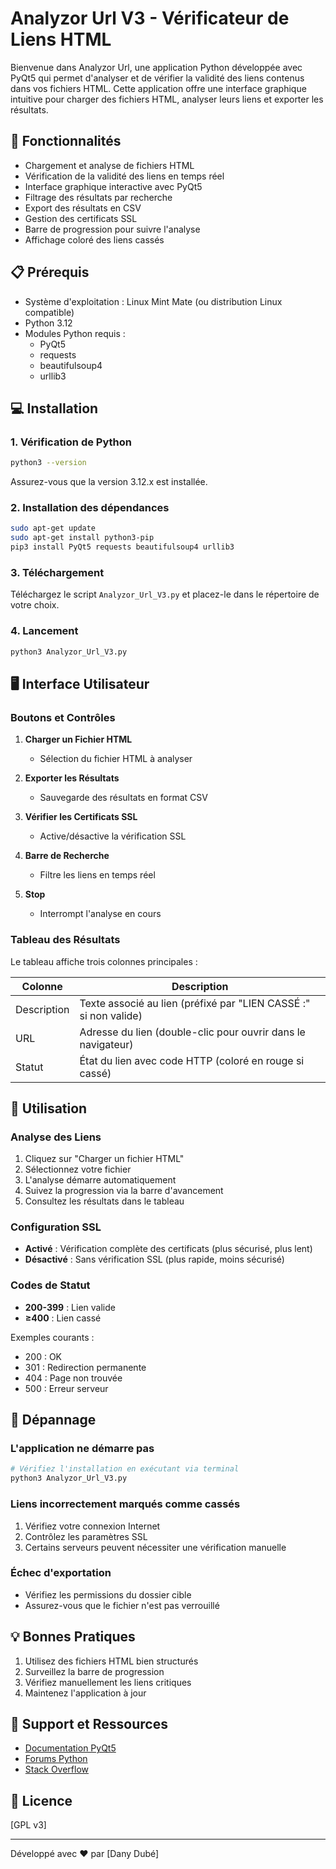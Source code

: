 # Analyzor Url V3 - Vérificateur de Liens HTML

Bienvenue dans Analyzor Url, une application Python développée avec PyQt5 qui permet d'analyser et de vérifier la validité des liens contenus dans vos fichiers HTML. Cette application offre une interface graphique intuitive pour charger des fichiers HTML, analyser leurs liens et exporter les résultats.

## 🚀 Fonctionnalités

- Chargement et analyse de fichiers HTML
- Vérification de la validité des liens en temps réel
- Interface graphique interactive avec PyQt5
- Filtrage des résultats par recherche
- Export des résultats en CSV
- Gestion des certificats SSL
- Barre de progression pour suivre l'analyse
- Affichage coloré des liens cassés

## 📋 Prérequis

- Système d'exploitation : Linux Mint Mate (ou distribution Linux compatible)
- Python 3.12
- Modules Python requis :
  - PyQt5
  - requests
  - beautifulsoup4
  - urllib3

## 💻 Installation

### 1. Vérification de Python

```bash
python3 --version
```
Assurez-vous que la version 3.12.x est installée.

### 2. Installation des dépendances

```bash
sudo apt-get update
sudo apt-get install python3-pip
pip3 install PyQt5 requests beautifulsoup4 urllib3
```

### 3. Téléchargement

Téléchargez le script `Analyzor_Url_V3.py` et placez-le dans le répertoire de votre choix.

### 4. Lancement

```bash
python3 Analyzor_Url_V3.py
```

## 🖥️ Interface Utilisateur

### Boutons et Contrôles

1. **Charger un Fichier HTML**
   - Sélection du fichier HTML à analyser
   
2. **Exporter les Résultats**
   - Sauvegarde des résultats en format CSV
   
3. **Vérifier les Certificats SSL**
   - Active/désactive la vérification SSL
   
4. **Barre de Recherche**
   - Filtre les liens en temps réel
   
5. **Stop**
   - Interrompt l'analyse en cours

### Tableau des Résultats

Le tableau affiche trois colonnes principales :

| Colonne | Description |
|---------|-------------|
| Description | Texte associé au lien (préfixé par "LIEN CASSÉ :" si non valide) |
| URL | Adresse du lien (double-clic pour ouvrir dans le navigateur) |
| Statut | État du lien avec code HTTP (coloré en rouge si cassé) |

## 📝 Utilisation

### Analyse des Liens

1. Cliquez sur "Charger un fichier HTML"
2. Sélectionnez votre fichier
3. L'analyse démarre automatiquement
4. Suivez la progression via la barre d'avancement
5. Consultez les résultats dans le tableau

### Configuration SSL

- **Activé** : Vérification complète des certificats (plus sécurisé, plus lent)
- **Désactivé** : Sans vérification SSL (plus rapide, moins sécurisé)

### Codes de Statut

- **200-399** : Lien valide
- **≥400** : Lien cassé

Exemples courants :
- 200 : OK
- 301 : Redirection permanente
- 404 : Page non trouvée
- 500 : Erreur serveur

## 🔧 Dépannage

### L'application ne démarre pas

```bash
# Vérifiez l'installation en exécutant via terminal
python3 Analyzor_Url_V3.py
```

### Liens incorrectement marqués comme cassés

1. Vérifiez votre connexion Internet
2. Contrôlez les paramètres SSL
3. Certains serveurs peuvent nécessiter une vérification manuelle

### Échec d'exportation

- Vérifiez les permissions du dossier cible
- Assurez-vous que le fichier n'est pas verrouillé

## 💡 Bonnes Pratiques

1. Utilisez des fichiers HTML bien structurés
2. Surveillez la barre de progression
3. Vérifiez manuellement les liens critiques
4. Maintenez l'application à jour

## 🤝 Support et Ressources

- [Documentation PyQt5](https://www.riverbankcomputing.com/static/Docs/PyQt5/)
- [Forums Python](https://www.python.org/community/forums/)
- [Stack Overflow](https://stackoverflow.com/questions/tagged/python)

## 📄 Licence

[GPL v3]

---
Développé avec ❤️ par [Dany Dubé]
